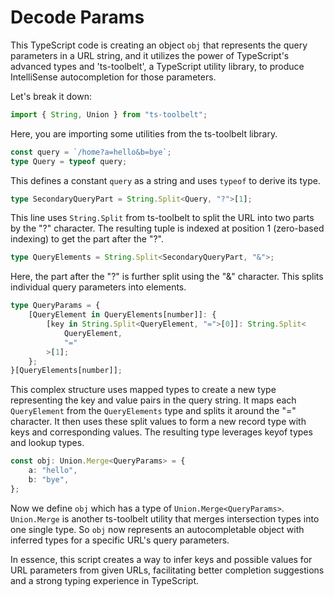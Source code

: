 # Decode Params

This TypeScript code is creating an object `obj` that represents the query parameters in a URL string, and it utilizes the power of TypeScript's advanced types and 'ts-toolbelt', a TypeScript utility library, to produce IntelliSense autocompletion for those parameters.

Let's break it down:

```typescript
import { String, Union } from "ts-toolbelt";
```

Here, you are importing some utilities from the ts-toolbelt library.

```typescript
const query = `/home?a=hello&b=bye`;
type Query = typeof query;
```

This defines a constant `query` as a string and uses `typeof` to derive its type.

```typescript
type SecondaryQueryPart = String.Split<Query, "?">[1];
```

This line uses `String.Split` from ts-toolbelt to split the URL into two parts by the "?" character. The resulting tuple is indexed at position 1 (zero-based indexing) to get the part after the "?".

```typescript
type QueryElements = String.Split<SecondaryQueryPart, "&">;
```

Here, the part after the "?" is further split using the "&" character. This splits individual query parameters into elements.

```typescript
type QueryParams = {
    [QueryElement in QueryElements[number]]: {
        [key in String.Split<QueryElement, "=">[0]]: String.Split<
            QueryElement,
            "="
        >[1];
    };
}[QueryElements[number]];
```

This complex structure uses mapped types to create a new type representing the key and value pairs in the query string. It maps each `QueryElement` from the `QueryElements` type and splits it around the "=" character. It then uses these split values to form a new record type with keys and corresponding values. The resulting type leverages keyof types and lookup types.

```typescript
const obj: Union.Merge<QueryParams> = {
    a: "hello",
    b: "bye",
};
```

Now we define `obj` which has a type of `Union.Merge<QueryParams>`. `Union.Merge` is another ts-toolbelt utility that merges intersection types into one single type. So `obj` now represents an autocompletable object with inferred types for a specific URL's query parameters.

In essence, this script creates a way to infer keys and possible values for URL parameters from given URLs, facilitating better completion suggestions and a strong typing experience in TypeScript.
